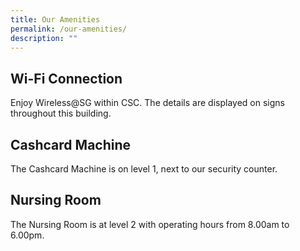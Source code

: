 ```yaml
---
title: Our Amenities
permalink: /our-amenities/
description: ""
---
```

<h2>Wi-Fi Connection</h2>
<p>Enjoy Wireless@SG within CSC. The details are displayed on signs throughout this building.</p>
<h2>Cashcard Machine</h2>
<p>The Cashcard Machine is on level 1, next to our security counter.</p>
<h2>Nursing Room</h2>
<p>The Nursing Room is at level 2 with operating hours from 8.00am to 6.00pm.</p>